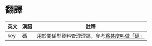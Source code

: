 # 翻譯
英文 | 漢語 | 註釋
--- | --- | ---
key | 碼 | 用於關係型資料管理理論，參考[爲甚麼叫做「碼」](http://www.icourse163.org/learn/RUC-1001655006?tid=1001740004#/learn/forumdetail?pid=1002582264)
